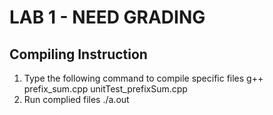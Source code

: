 # LAB 1 - NEED GRADING  

## **Compiling Instruction** 

1. Type the following command to compile specific files
        g++ prefix_sum.cpp unitTest_prefixSum.cpp
2. Run complied files
        ./a.out
        




